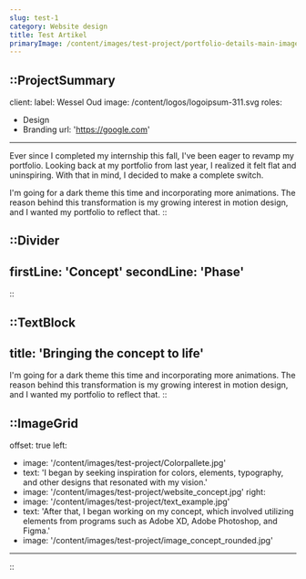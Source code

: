 ```yaml
---
slug: test-1
category: Website design
title: Test Artikel
primaryImage: /content/images/test-project/portfolio-details-main-image.jpg
---
```


::ProjectSummary
---
client:
  label: Wessel Oud
  image: /content/logos/logoipsum-311.svg
roles:
  - Design
  - Branding
url: 'https://google.com'
---
Ever since I completed my internship this fall, I've been eager to revamp my portfolio. Looking back at my portfolio from last year, I realized it felt flat and uninspiring. With that in mind, I decided to make a complete switch.

I'm going for a dark theme this time and incorporating more animations. The reason behind this transformation is my growing interest in motion design, and I wanted my portfolio to reflect that.
::

::Divider
---
firstLine: 'Concept'
secondLine: 'Phase'
---
::

::TextBlock
---
title: 'Bringing the concept to life'
---
I'm going for a dark theme this time and incorporating more animations. The reason behind this transformation is my growing interest in motion design, and I wanted my portfolio to reflect that.
::

::ImageGrid
---
offset: true
left:
  - image: '/content/images/test-project/Colorpallete.jpg'
  - text: 'I began by seeking inspiration for colors, elements, typography, and other designs that resonated with my vision.'
  - image: '/content/images/test-project/website_concept.jpg'
right:
  - image: '/content/images/test-project/text_example.jpg'
  - text: 'After that, I began working on my concept, which involved utilizing elements from programs such as Adobe XD, Adobe Photoshop, and Figma.'
  - image: '/content/images/test-project/image_concept_rounded.jpg'
---
::